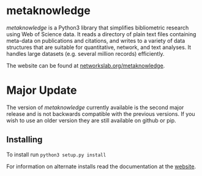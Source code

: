 # metaknowledge

_metaknowledge_ is a Python3 library that simplifies bibliometric research using Web of Science data. It reads a directory of plain text files containing meta-data on publications and citations, and writes to a variety of data structures that are suitable for quantitative, network, and text analyses. It handles large datasets (e.g. several million records) efficiently.

The website can be found at [networkslab.org/metaknowledge](http://networkslab.org/metaknowledge/).

# Major Update
The version of _metaknowledge_ currently available is the second major release and is not backwards compatible with the previous versions. If you wish to use an older version they are still available on github or pip.

## Installing
To install run `python3 setup.py install`

For information on alternate installs read the documentation at the [website](http://networkslab.org/metaknowledge/installation/).
